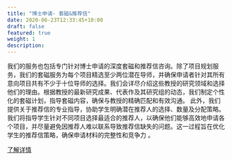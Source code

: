 ```yaml
---
title: "博士申请- 套磁&推荐信"
date: 2020-06-23T12:33:45+10:00
draft: false
featured: true
weight: 1
description:
---
```


 我们的服务也包括专门针对博士申请的深度套磁和推荐信咨询。除了项目规划服务，我们的套磁服务为每个项目精选至少两位潜在导师，并确保申请者针对其所有意向项目共有不少于十位导师的选择。我们会详尽介绍这些教授的研究领域和选择他们的理由。根据教授的最新研究成果、代表作及其研究组的动态，我们制定个性化的套磁计划，指导套磁内容，确保与教授的精确匹配和有效沟通。 此外，我们提供关于推荐信的专业指导，协助学生明确潜在推荐人的选择、数量及分配策略。我们将指导学生针对不同项目选择最适合的推荐人，以确保他们能够高效地申请各个项目，并尽量避免因推荐人难以联系导致推荐信缺失的问题。这一过程旨在优化学生的推荐信策略，确保申请材料的完整性和竞争力 。

 [了解详情](https://drive.google.com/file/d/1b7AQZ8XlrvCd94_bYOqSuMk3rm3NaG3S/view?usp=sharing)